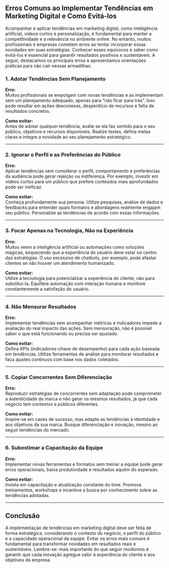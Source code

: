 
## Erros Comuns ao Implementar Tendências em Marketing Digital e Como Evitá-los

Acompanhar e aplicar tendências em marketing digital, como inteligência artificial, vídeos curtos e personalização, é fundamental para manter a competitividade e a relevância no ambiente online. No entanto, muitos profissionais e empresas cometem erros ao tentar incorporar essas novidades em suas estratégias. Conhecer esses equívocos e saber como evitá-los é essencial para garantir resultados positivos e sustentáveis. A seguir, destacamos os principais erros e apresentamos orientações práticas para não cair nessas armadilhas.

### 1. Adotar Tendências Sem Planejamento

**Erro:**  
Muitos profissionais se empolgam com novas tendências e as implementam sem um planejamento adequado, apenas para “não ficar para trás”. Isso pode resultar em ações desconexas, desperdício de recursos e falta de resultados concretos.

**Como evitar:**  
Antes de adotar qualquer tendência, avalie se ela faz sentido para o seu público, objetivos e recursos disponíveis. Realize testes, defina metas claras e integre a novidade ao seu planejamento estratégico.

---

### 2. Ignorar o Perfil e as Preferências do Público

**Erro:**  
Aplicar tendências sem considerar o perfil, comportamento e preferências da audiência pode gerar rejeição ou indiferença. Por exemplo, investir em vídeos curtos para um público que prefere conteúdos mais aprofundados pode ser ineficaz.

**Como evitar:**  
Conheça profundamente sua persona. Utilize pesquisas, análise de dados e feedbacks para entender quais formatos e abordagens realmente engajam seu público. Personalize as tendências de acordo com essas informações.

---

### 3. Focar Apenas na Tecnologia, Não na Experiência

**Erro:**  
Muitos veem a inteligência artificial ou automações como soluções mágicas, esquecendo que a experiência do usuário deve estar no centro das estratégias. O uso excessivo de chatbots, por exemplo, pode afastar clientes se não houver um atendimento humanizado.

**Como evitar:**  
Utilize a tecnologia para potencializar a experiência do cliente, não para substituí-la. Equilibre automação com interação humana e monitore constantemente a satisfação do usuário.

---

### 4. Não Mensurar Resultados

**Erro:**  
Implementar tendências sem acompanhar métricas e indicadores impede a avaliação do real impacto das ações. Sem mensuração, não é possível saber o que está funcionando ou precisa ser ajustado.

**Como evitar:**  
Defina KPIs (indicadores-chave de desempenho) para cada ação baseada em tendências. Utilize ferramentas de análise para monitorar resultados e faça ajustes contínuos com base nos dados coletados.

---

### 5. Copiar Concorrentes Sem Diferenciação

**Erro:**  
Reproduzir estratégias de concorrentes sem adaptação pode comprometer a autenticidade da marca e não gerar os mesmos resultados, já que cada negócio tem contextos e públicos diferentes.

**Como evitar:**  
Inspire-se em cases de sucesso, mas adapte as tendências à identidade e aos objetivos da sua marca. Busque diferenciação e inovação, mesmo ao seguir tendências do mercado.

---

### 6. Subestimar a Capacitação da Equipe

**Erro:**  
Implementar novas ferramentas e formatos sem treinar a equipe pode gerar erros operacionais, baixa produtividade e resultados aquém do esperado.

**Como evitar:**  
Invista em capacitação e atualização constante do time. Promova treinamentos, workshops e incentive a busca por conhecimento sobre as tendências adotadas.

---

## Conclusão

A implementação de tendências em marketing digital deve ser feita de forma estratégica, considerando o contexto do negócio, o perfil do público e a capacidade operacional da equipe. Evitar os erros mais comuns é fundamental para transformar novidades em resultados reais e sustentáveis. Lembre-se: mais importante do que seguir modismos é garantir que cada inovação agregue valor à experiência do cliente e aos objetivos da empresa.
```
